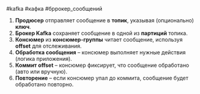 #kafka #кафка #бррокер_сообщений
1. **Продюсер** отправляет сообщение в **топик**, указывая (опционально) **ключ**.  
2. **Брокер Kafka** сохраняет сообщение в одной из **партиций** топика.  
3. **Консюмер** из **консюмер-группы** читает сообщение, используя **offset** для отслеживания.  
4. **Обработка сообщения** – консюмер выполняет нужные действия (логика приложения).  
5. **Коммит offset** – консюмер фиксирует, что сообщение обработано (авто или вручную).  
6. **Повторение** – если консюмер упал до коммита, сообщение будет обработано повторно.